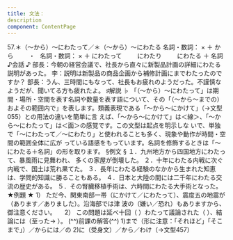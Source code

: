 ```yaml
---
title: 文法：
description
component: ContentPage
---
```



57.＊（～から）～にわたって／＊（～から）～にわたる
名詞・数詞： × ＋ から  
      ・  
名詞・数詞： × ＋ にわたって  
      にわたり  
      にわたる ＋ 名詞
♪会話 ♪
部長：今朝の経営会議で、社長から直々に新製品計画の詳細にわたる説明があった。
李：説明は新製品の商品企画から補修計画にまでわたったのですか？
部長：うん、三時間にもなって、社長もお疲れのようだった。不謹慎なようだが、聞いてる方も疲れたよ。
♯解説 ♭
「（～から）～にわたって」は期間・場所・空間を表す名詞や数量を表す語について、その「（～から～までの） およその範囲内で」を表します。類義表現である「～から～にかけて」（→文型 055）との用法の違いを簡単に言 えば、「～から～にかけて」は＜線＞、「～から～にわたって」は＜面＞の感覚です。この文型は起点を明示しな いで、単独で「～にわたって／～にわたり」と使われることも多く、現象や動作が時間・空間の範囲全体に広が っている語感をもっています。名詞を修飾するときは「～にわたる＋名詞」の形を取ります。
§例文 §
１．九州地方から四国地方にわたって、暴風雨に見舞われ、 多くの家屋が倒壊した。
２．十年にわたる内戦に次ぐ内戦で、国土は荒れ果てた。
３．長年にわたる経験のなかから生まれた知恵は、学問的知識に勝ることもある。
４．日本と大陸の間には二千年にわたる交流の歴史がある。
５．その腎臓移植手術は、六時間にわたる大手術となった。
★例題 ★
1） ただ今、関東南部一帯（にかけて／にわたって）、震度五の地震が（あります／ありました）。沿海部では津
波の（嫌い／恐れ）もありますから、御注意ください。    
2） この問題は延べ十回（ ）わたって議論された（ ）、結論には（至った→ ）。
(^^)前課の解答(^^)
1)まで（形に注意：「それほど」「そこまで」）／からには／の
2)に（受身文）／から／わけ（→文型457）
